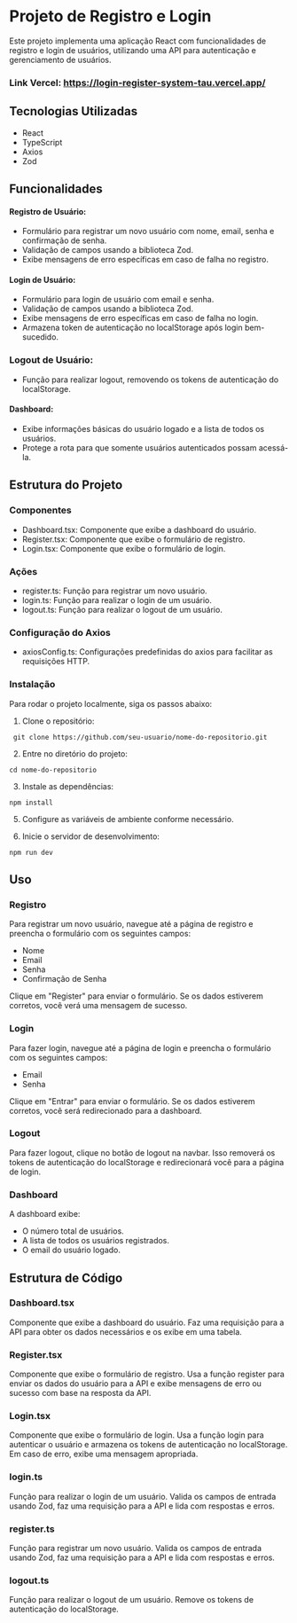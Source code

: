 # Projeto de Registro e Login
Este projeto implementa uma aplicação React com funcionalidades de registro e login de usuários, utilizando uma API para autenticação e gerenciamento de usuários.

### Link Vercel: https://login-register-system-tau.vercel.app/

## Tecnologias Utilizadas
- React
- TypeScript
- Axios
- Zod

## Funcionalidades

#### Registro de Usuário:

- Formulário para registrar um novo usuário com nome, email, senha e confirmação de senha.
- Validação de campos usando a biblioteca Zod.
- Exibe mensagens de erro específicas em caso de falha no registro.

#### Login de Usuário:

- Formulário para login de usuário com email e senha.
- Validação de campos usando a biblioteca Zod.
- Exibe mensagens de erro específicas em caso de falha no login.
- Armazena token de autenticação no localStorage após login bem-sucedido.

### Logout de Usuário:

- Função para realizar logout, removendo os tokens de autenticação do localStorage.

#### Dashboard:

- Exibe informações básicas do usuário logado e a lista de todos os usuários.
- Protege a rota para que somente usuários autenticados possam acessá-la.

## Estrutura do Projeto
### Componentes
- Dashboard.tsx: Componente que exibe a dashboard do usuário.
- Register.tsx: Componente que exibe o formulário de registro.
- Login.tsx: Componente que exibe o formulário de login.

### Ações
- register.ts: Função para registrar um novo usuário.
- login.ts: Função para realizar o login de um usuário.
- logout.ts: Função para realizar o logout de um usuário.

### Configuração do Axios
- axiosConfig.ts: Configurações predefinidas do axios para facilitar as requisições HTTP.

### Instalação
Para rodar o projeto localmente, siga os passos abaixo:

1. Clone o repositório:
   
 ``` git clone https://github.com/seu-usuario/nome-do-repositorio.git```

2.  Entre no diretório do projeto:

```cd nome-do-repositorio```

3. Instale as dependências:

```npm install```

5. Configure as variáveis de ambiente conforme necessário.

6. Inicie o servidor de desenvolvimento:

```npm run dev```

## Uso

### Registro

Para registrar um novo usuário, navegue até a página de registro e preencha o formulário com os seguintes campos:

- Nome
- Email
- Senha
- Confirmação de Senha

Clique em "Register" para enviar o formulário. Se os dados estiverem corretos, você verá uma mensagem de sucesso.

### Login
Para fazer login, navegue até a página de login e preencha o formulário com os seguintes campos:

- Email
- Senha

Clique em "Entrar" para enviar o formulário. Se os dados estiverem corretos, você será redirecionado para a dashboard.

### Logout

Para fazer logout, clique no botão de logout na navbar. Isso removerá os tokens de autenticação do localStorage e redirecionará você para a página de login.

### Dashboard

A dashboard exibe:

- O número total de usuários.
- A lista de todos os usuários registrados.
- O email do usuário logado.

## Estrutura de Código

### Dashboard.tsx

Componente que exibe a dashboard do usuário. Faz uma requisição para a API para obter os dados necessários e os exibe em uma tabela.

### Register.tsx

Componente que exibe o formulário de registro. Usa a função register para enviar os dados do usuário para a API e exibe mensagens de erro ou sucesso com base na resposta da API.

### Login.tsx

Componente que exibe o formulário de login. Usa a função login para autenticar o usuário e armazena os tokens de autenticação no localStorage. Em caso de erro, exibe uma mensagem apropriada.

### login.ts

Função para realizar o login de um usuário. Valida os campos de entrada usando Zod, faz uma requisição para a API e lida com respostas e erros.

### register.ts

Função para registrar um novo usuário. Valida os campos de entrada usando Zod, faz uma requisição para a API e lida com respostas e erros.

### logout.ts

Função para realizar o logout de um usuário. Remove os tokens de autenticação do localStorage.
